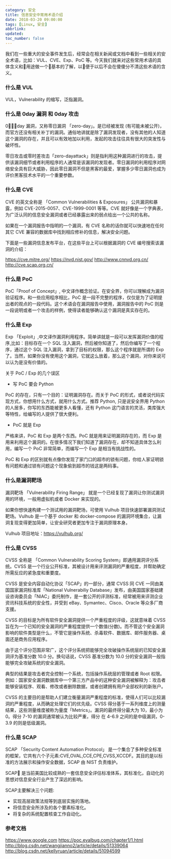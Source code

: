 ```yaml
---
category: 安全
title: 信息安全中常用术语介绍
date: 2018-03-20 09:00:00
tags: [Linux, 安全]
abbrlink:
updated:
toc_number: false
---
```


我们在一些重大的安全事件发生后，经常会在相关新闻或文档中看到一些相关的安全术语，比如：VUL、CVE、Exp、PoC 等。今天我们就来对这些常用术语的具体含义和用途做一个基本的了解，以便于以后不会在傻傻分不清这些术语的含义。

### 什么是 VUL

VUL，Vulnerability 的缩写，泛指漏洞。

### 什么是 0day 漏洞 和 0day 攻击

0day 漏洞，又称零日漏洞 「zero-day」。是已经被发现 (有可能未被公开)，而官方还没有相关补丁的漏洞。通俗地讲就是除了漏洞发现者，没有其他的人知道这个漏洞的存在，并且可以有效地加以利用，发起的攻击往往具有很大的突发性与破坏性。

零日攻击或零时差攻击「zero-dayattack」则是指利用这种漏洞进行的攻击，提供该漏洞细节或者利用程序的人通常是该漏洞的发现者。零日漏洞的利用程序对网络安全具有巨大威胁，因此零日漏洞不但是黑客的最爱，掌握多少零日漏洞也成为评价黑客技术水平的一个重要参数。

<!-- more -->

### 什么是 CVE

CVE 的英文全称是 「Common Vulnerabilities & Exposures」 公共漏洞和暴露，例如 CVE-2015-0057、CVE-1999-0001 等等。CVE 就好像是一个字典表，为广泛认同的信息安全漏洞或者已经暴露出来的弱点给出一个公共的名称。

如果在一个漏洞报告中指明的一个漏洞，有 CVE 名称的话你就可以快速地在任何其它 CVE 兼容的数据库中找到相应修补的信息，解决安全问题。

下面是一些漏洞信息发布平台，在这些平台上可以根据漏洞的 CVE 编号搜索该漏洞的介绍：

https://cve.mitre.org/
https://nvd.nist.gov/
http://www.cnnvd.org.cn/
http://cve.scap.org.cn/

###  什么是 PoC

PoC「Proof of Concept」, 中文译作概念验证。在安全界，你可以理解成为漏洞验证程序。和一些应用程序相比，PoC 是一段不完整的程序，仅仅是为了证明提出者的观点的一段代码。这个术语会在漏洞报告中使用，漏洞报告中的 PoC 则是一段说明或者一个攻击的样例，使得读者能够确认这个漏洞是真实存在的。

### 什么是 Exp

Exp 「Exploit」,中文译作漏洞利用程序。简单讲就是一段可以发挥漏洞价值的程序,比如：目标存在一个 SQL 注入漏洞，然后被你知道了，然后你编写了一个程序，通过这个 SQL 注入漏洞，拿到了目标的权限，那么这个程序就是所谓的 Exp 了。当然，如果你没有使用这个漏洞，它就这么放着，那么这个漏洞，对你来说可以认为是没有价值的。

关于 PoC / Exp 的几个误区

- 写 PoC 要会 Python

PoC 的存在，只有一个目的：证明漏洞存在。而关于 PoC 的形式，或者说代码实现方式，你想用什么方式，就用什么方式。推荐 Python, 只是说安全界用 Python 的人居多，你写的东西能被更多人看懂，还有 Python 这门语言的灵活，类库强大等特性，给编写的人提供了很大便利。

- PoC 就是 Exp

严格来讲，PoC 和 Exp 是两个东西。PoC 就是用来证明漏洞存在的，而 Exp 是用来利用这个漏洞的。在很多情况下我们知道了漏洞存在，却不知道具体怎么利用，编写一个 PoC 非常简单，而编写一个 Exp 是相当有挑战性的。

PoC 和 Exp 的区别就有点像你发现了家门口的超市的锁有问题，你给人家证明锁有问题和通过锁有问题这个现象偷到超市的钱这是两码事。

### 什么是漏洞靶场

漏洞靶场 「Vulnerability Firing Range」 就是一个已经复现了漏洞让你测试漏洞用的环境，一般用虚拟机或者 Docker 来实现的。

如果你想快速构建一个测试用的漏洞靶场，可使用  Vulhub 项目快速部署漏洞测试靶场。Vulhub 是一个基于 docker 和 docker-compose 的漏洞环境集合，让漏洞复现变得更加简单，让安全研究者更加专注于漏洞原理本身。

Vulhub 项目地址：https://vulhub.org/

### 什么是 CVSS

CVSS 全称是 「Common Vulnerability Scoring System」即通用漏洞评分系统。CVSS 是一个行业公开标准，其被设计用来评测漏洞的严重程度，并帮助确定所需反应的紧急度和重要度。

CVSS 是安全内容自动化协议「SCAP」的一部分，通常 CVSS 同 CVE 一同由美国国家漏洞标准库「National Vulnerabiliy Database」发布，由美国国家基础建设咨询委员会「NIAC」委托制作，是一套公开的评测标准，经常被用来评测企业资讯科技系统的安全性，并受到 eBay、Symantec、Cisco、Oracle 等众多厂商支援。

CVSS 的目标是为所有软件安全漏洞提供一个严重程度的评级，这就意味着 CVSS 旨在为一个已知的安全漏洞的严重程度提供一个数值(分数)。而不管这个安全漏洞影响的软件类型是什么，不管它是操作系统、杀毒软件、数据库、邮件服务器、桌面还是商务应用程序。

由于这个评分范围非常广，这个评分系统把能够完全攻破操作系统层的已知安全漏洞评为基准分数 10.0 分。换句话说，CVSS 基准分数为 10.0 分的安全漏洞一般指能够完全攻破系统的安全漏洞。

典型的结果是攻击者完全控制一个系统，包括操作系统层的管理或者 Root 权限。例如：国家安全漏洞数据库中一个第三方产品中的这种安全漏洞被解释为：攻击者能够安装程序、观看、修改或者删除数据，或者创建拥有用户全部权利的新账户。

CVSS 的主要目的是帮助人们建立衡量漏洞严重程度的标准，使得人们可以比较漏洞的严重程度，从而确定处理它们的优先级。CVSS 得分基于一系列维度上的测量结果，这些测量维度被称为量度「Metrics」。漏洞的最终得分最大为 10，最小为 0。得分 7-10 的漏洞通常被认为比较严重，得分 在 4-6.9 之间的是中级漏洞，0-3.9 的则是低级漏洞。

### 什么是 SCAP

SCAP 「Security Content Automation Protocol」 是一个集合了多种安全标准的框架，它共有六个子元素:CVE,OVAL,CCE,CPE,CVSS,XCCDF。其目的是以标准的方法展示和操作安全数据，SCAP 由 NIST 负责维护。

SCAP 是当前美国比较成熟的一套信息安全评估标准体系，其标准化，自动化的思想对信息安全行业产生了深远的影响。

SCAP主要解决三个问题:

- 实现高层政策法规等到底层实施的落地。
- 将信息安全所涉及的各个要素标准化。
- 将复杂的系统配置核查工作自动化。

###  参考文档

https://www.google.com
https://poc.evalbug.com/chapter1/1.html
http://blog.csdn.net/wangjianno2/article/details/51339064
http://blog.csdn.net/kellyruan/article/details/51094599
